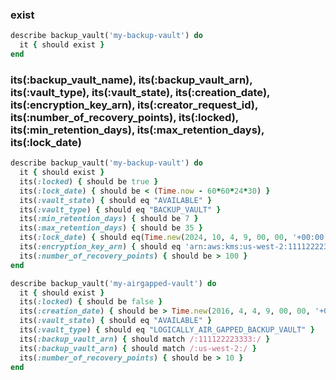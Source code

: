 ### exist

```ruby
describe backup_vault('my-backup-vault') do
  it { should exist }
end
```

### its(:backup_vault_name), its(:backup_vault_arn), its(:vault_type), its(:vault_state), its(:creation_date), its(:encryption_key_arn), its(:creator_request_id), its(:number_of_recovery_points), its(:locked), its(:min_retention_days), its(:max_retention_days), its(:lock_date)

```ruby
describe backup_vault('my-backup-vault') do
  it { should exist }
  its(:locked) { should be true }
  its(:lock_date) { should be < (Time.now - 60*60*24*30) }
  its(:vault_state) { should eq "AVAILABLE" }
  its(:vault_type) { should eq "BACKUP_VAULT" }
  its(:min_retention_days) { should be 7 }
  its(:max_retention_days) { should be 35 }
  its(:lock_date) { should eq(Time.new(2024, 10, 4, 9, 00, 00, '+00:00')) }
  its(:encryption_key_arn) { should eq 'arn:aws:kms:us-west-2:111122223333:key/1234abcd-12ab-34cd-56ef-1234567890ab' }
  its(:number_of_recovery_points) { should be > 100 }
end

describe backup_vault('my-airgapped-vault') do
  it { should exist }
  its(:locked) { should be false }
  its(:creation_date) { should be > Time.new(2016, 4, 4, 9, 00, 00, '+00:00') }
  its(:vault_state) { should eq "AVAILABLE" }
  its(:vault_type) { should eq "LOGICALLY_AIR_GAPPED_BACKUP_VAULT" }
  its(:backup_vault_arn) { should match /:111122223333:/ }
  its(:backup_vault_arn) { should match /:us-west-2:/ }
  its(:number_of_recovery_points) { should be > 10 }
end
```
